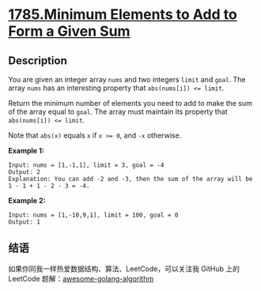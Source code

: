 # [1785.Minimum Elements to Add to Form a Given Sum][title]

## Description
You are given an integer array `nums` and two integers `limit` and `goal`. The array `nums` has an interesting property that `abs(nums[i]) <= limit`.

Return the minimum number of elements you need to add to make the sum of the array equal to `goal`. The array must maintain its property that `abs(nums[i]) <= limit`.

Note that `abs(x)` equals `x` if `x >= 0`, and `-x` otherwise.

**Example 1:**

```
Input: nums = [1,-1,1], limit = 3, goal = -4
Output: 2
Explanation: You can add -2 and -3, then the sum of the array will be 1 - 1 + 1 - 2 - 3 = -4.
```

**Example 2:**

```
Input: nums = [1,-10,9,1], limit = 100, goal = 0
Output: 1
```

## 结语

如果你同我一样热爱数据结构、算法、LeetCode，可以关注我 GitHub 上的 LeetCode 题解：[awesome-golang-algorithm][me]

[title]: https://leetcode.com/problems/minimum-elements-to-add-to-form-a-given-sum/
[me]: https://github.com/kylesliu/awesome-golang-algorithm
